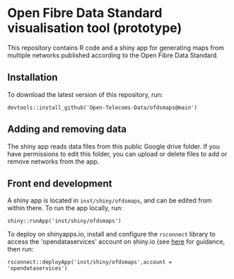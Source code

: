 # Open Fibre Data Standard visualisation tool (prototype)

This repository contains R code and a shiny app for generating maps from multiple networks published according to the Open Fibre Data Standard.

## Installation

To download the latest version of this repository, run:

```
devtools::install_github('Open-Telecoms-Data/ofdsmaps@main')
```

## Adding and removing data

The shiny app reads data files from this public Google drive folder. If you have permissions to edit this folder, you can upload or delete files to add or remove networks from the app.

## Front end development

A shiny app is located in `inst/shiny/ofdsmaps`, and can be edited from within there. To run the app locally, run:

```
shiny::runApp('inst/shiny/ofdsmaps')
```

To deploy on shinyapps.io, install and configure the `rsconnect` library to access the 'opendataservices' account on shiny.io (see [here](https://shiny.rstudio.com/articles/shinyapps.html) for guidance, then run:

```
rsconnect::deployApp('inst/shiny/ofdsmaps',account = 'opendataservices')
```
